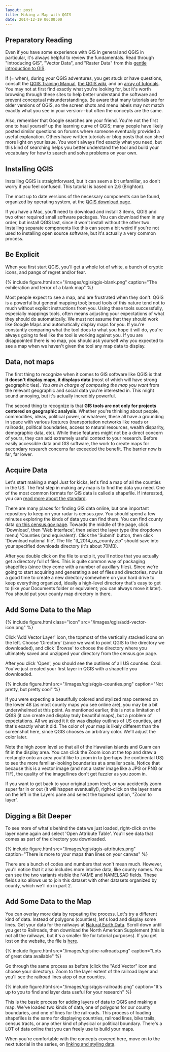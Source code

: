 ```yaml
--- 
layout: post 
title: Making a Map with QGIS
date: 2014-12-19 00:00:00
---
```


## Preparatory Reading

Even if you have some experience with GIS in general and QGIS in particular, it's always helpful to review the fundamentals. Read through "Introducing GIS", "Vector Data", and "Raster Data" from this [gentle introduction to GIS](http://docs.qgis.org/2.6/en/docs/gentle_gis_introduction/index.html).

If (= when), during your QGIS adventures, you get stuck or have questions, consult the [QGIS Training Manual](http://docs.qgis.org/2.6/en/docs/training_manual/), [the QGIS wiki](http://hub.qgis.org/projects/quantum-gis/wiki/How_do_I_do_that_in_QGIS), and an [array of tutorials](http://qgistutorials.com). You may not at first find exactly what you're looking for, but it's worth browsing through these sites to help better understand the software and prevent conceptual misunderstandings. Be aware that many tutorials are for older versions of QGIS, so the screen shots and menu labels may not match exactly what you see in your version--but often the concepts are the same.

Also, remember that Google searches are your friend. You're not the first one to haul yourself up the learning curve of QGIS; many people have likely posted similar questions on forums where someone eventually provided a useful explanation. Others have written tutorials or blog posts that can shed more light on your issue. You won't always find exactly what you need, but this kind of searching helps you better understand the tool and build your vocabulary for how to search and solve problems on your own.


## Installing QGIS

Installing QGIS is straightforward, but it can seem a bit unfamiliar, so don't worry if you feel confused. This tutorial is based on 2.6 (Brighton).

The most up to date versions of the necessary components can be found, organized by operating system, at the [QGIS download page](http://hub.qgis.org/projects/quantum-gis/wiki/Download#11-Standalone-Installer-recommended-for-new-users). 

If you have a Mac, you'll need to download and install 3 items, QGIS and two other required small software packages. You can download them in any order, but install QGIS last, since it won't install without the other two. Installing separate components like this can seem a bit weird if you're not used to installing open source software, but it's actually a very common process.


## Be Explicit

When you first start QGIS, you'll get a whole lot of white, a bunch of cryptic icons, and pangs of regret and/or fear.

{% include figure.html src="/images/qgis/qgis-blank.png" caption="The exhileration and terror of a blank map" %}

Most people expect to see a map, and are frustrated when they don't. QGIS is a powerful but general mapping tool; broad tools of this nature tend not to much without explicit instructions from you. Using these tools successfully, especially mappings tools, often means adjusting your expectations of what they should do automatically. We must not assume that they should work like Google Maps and automatically display maps for you. If you're constantly comparing what the tool does to what you hope it will do, you're always going to feel like the tool is working against you. If you are disappointed there is no map, you should ask yourself why you expected to see a map when we haven't given the tool any map data to display.


## Data, not maps

The first thing to recognize when it comes to GIS software like QGIS is that **it doesn't display maps, it displays data** (most of which will have strong geographic ties). _You are in charge of composing the map you want_ from the relevant geographic and social data you're interested in. This might sound annoying, but it's actually incredibly powerful.

The second thing to recognize is that **GIS tools are not only for projects centered on geographic analysis**. Whether you're thinking about people, commodities, ideas, political power, or whatever, these all have a grounding in space with various features (transportation networks like roads or railroads, political boundaries, access to natural resources, wealth disparity, demographic data, etc). While these features might not be a direct concern of yours, they can add extremely useful context to your research. Before easily accessible data and GIS software, the work to create maps for secondary research concerns far exceeded the benefit. The barrier now is far, far lower.


## Acquire Data

Let's start making a map! Just for kicks, let's find a map of all the counties in the US. The first step in making any map is to find the data you need. One of the most common formats for GIS data is called a shapefile. If interested, you can [read more about the standard](http://www.digitalpreservation.gov/formats/fdd/fdd000280.shtml).

There are many places for finding GIS data online, but one important repository to keep on your radar is census.gov. You should spend a few minutes exploring the kinds of data you can find there. You can find county data [on this census.gov page](https://www.census.gov/geo/maps-data/data/tiger-line.html). Towards the middle of the page, click 'Download', then 'Web Interface', then select the layer type (the dropdown menu) 'Counties (and equivalent)'. Click the 'Submit' button, then click 'Download national file'. The file "tl\_2014\_us\_county.zip" should save into your specified downloads directory (it's about 70MB).

After you double click on the file to unzip it, you'll notice that you actually get a directory full of files. This is quite common way of packaging shapefiles (since they come with a number of auxillary files). Since we're going to start acquiring and generating a set of files and directories, now is a good time to create a new directory somewhere on your hard drive to keep everything organized, ideally a high-level directory that's easy to get to (like your Documents folder or equivalent; you can always move it later). You should put your county map directory in there.


## Add Some Data to the Map


{% include figure.html class="icon" src="/images/qgis/add-vector-icon.png" %}

Click 'Add Vector Layer' icon, the topmost of the vertically stacked icons on the left. Choose 'Directory' (since we want to point QGIS to the directory we downloaded), and click 'Browse' to choose the directory where you ultimately saved and unzipped your directory from the census.gov page.

After you click 'Open', you should see the outlines of all US counties. Cool. You've just created your first layer in QGIS with a shapefile you downloaded.

{% include figure.html src="/images/qgis/qgis-counties.png" caption="Not pretty, but pretty cool" %}

If you were expecting a beautifully colored and stylized map centered on the lower 48 (as most county maps you see online are), you may be a bit underwhelmed at this point. As mentioned earlier, this is not a limitation of QGIS (it can create and display truly beautiful maps), but a problem of expectations. All we asked it it do was display outlines of US counties, and that's exactly what it did. The color of your map is likely different than the screenshot here, since QGIS chooses an arbitrary color. We'll adjust the color later.

Note the high zoom level so that all of the Hawaiian islands and Guam can fit in the display area. You can click the Zoom icon at the top and draw a rectangle onto an area you'd like to zoom in to (perhaps the continental US) to see the more familiar-looking boundaries at a smaller scale. Notice that because this is a vector image (and not a raster image like a JPG or PNG or TIF), the quality of the image/lines don't get fuzzier as you zoom in.

If you want to get back to your original zoom level, or you accidently zoom super far in or out (it will happen eventually!), right-click on the layer name on the left in the Layers pane and select the topmost option, "Zoom to layer".


## Digging a Bit Deeper

To see more of what's behind the data we just loaded, right-click on the layer name again and select 'Open Attribute Table'. You'll see data that comes as part of the directory you downloaded. 

{% include figure.html src="/images/qgis/qgis-attributes.png" caption="There is more to your maps than lines on your canvas" %}

There are a bunch of codes and numbers that won't mean much. However, you'll notice that it also includes more intutive data, like county names. You can see the two variants visible the NAME and NAMELSAD fields. These fields also allows us to join this dataset with other datasets organized by county, which we'll do in part 2.


## Add Some Data to the Map

You can overlay more data by repeating the process. Let's try a different kind of data. Instead of polygons (counties), let's load and display some lines. Get your data for the railways at [Natural Earth Data](http://www.naturalearthdata.com/downloads/10m-cultural-vectors/). Scroll down until you get to Railroads, then download the North American Supplement (this is not all the railways, but it's a smaller file for tutorial purposes). If you get lost on the website, the file is [here](http://www.naturalearthdata.com/http//www.naturalearthdata.com/download/10m/cultural/ne_10m_roads_north_america.zip).

{% include figure.html src="/images/qgis/ne-railroads.png" caption="Lots of great data available" %}

Go through the same process as before (click the "Add Vector" icon and choose your directory). Zoom to the layer extent of the railroad layer and you'll see the railroad lines atop of our counties.

{% include figure.html src="/images/qgis/qgis-railroads.png" caption="It's up to you to find and layer data useful for your research" %}

This is the basic process for adding layers of data to QGIS and making a map. We've loaded two kinds of data, one of polygons for our county boundaries, and one of lines for the railroads. This process of loading shapefiles is the same for displaying countries, railroad lines, bike trails, census tracts, or any other kind of physical or political boundary. There's a LOT of data online that you can freely use to build your maps.

When you're comfortable with the concepts covered here, move on to the next tutorial in the series, on [linking and styling data](/tutorials/linking-and-styling-data-with-qgis).

